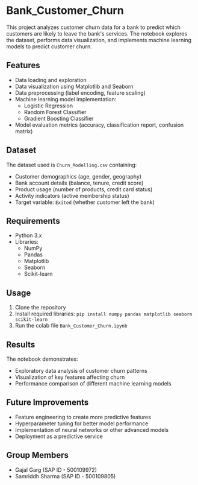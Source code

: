 # Bank_Customer_Churn
This project analyzes customer churn data for a bank to predict which customers are likely to leave the bank's services. The notebook explores the dataset, performs data visualization, and implements machine learning models to predict customer churn.

## Features
- Data loading and exploration
- Data visualization using Matplotlib and Seaborn
- Data preprocessing (label encoding, feature scaling)
- Machine learning model implementation:
  - Logistic Regression
  - Random Forest Classifier
  - Gradient Boosting Classifier
- Model evaluation metrics (accuracy, classification report, confusion matrix)

## Dataset
The dataset used is `Churn_Modelling.csv` containing:
- Customer demographics (age, gender, geography)
- Bank account details (balance, tenure, credit score)
- Product usage (number of products, credit card status)
- Activity indicators (active membership status)
- Target variable: `Exited` (whether customer left the bank)

## Requirements
- Python 3.x
- Libraries:
  - NumPy
  - Pandas
  - Matplotlib
  - Seaborn
  - Scikit-learn

## Usage
1. Clone the repository
2. Install required libraries: `pip install numpy pandas matplotlib seaborn scikit-learn`
3. Run the colab file `Bank_Customer_Churn.ipynb`

## Results
The notebook demonstrates:
- Exploratory data analysis of customer churn patterns
- Visualization of key features affecting churn
- Performance comparison of different machine learning models

## Future Improvements
- Feature engineering to create more predictive features
- Hyperparameter tuning for better model performance
- Implementation of neural networks or other advanced models
- Deployment as a predictive service

## Group Members
- Gajal Garg (SAP ID - 500109972)
- Samriddh Sharma (SAP ID - 500109805)
